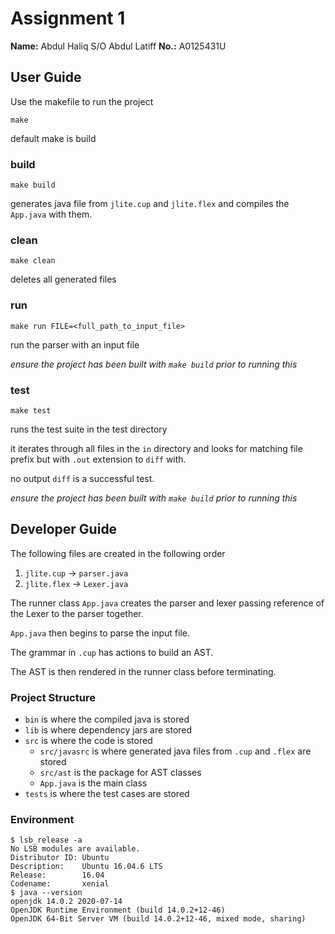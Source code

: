 # Assignment 1

**Name:** Abdul Haliq S/O Abdul Latiff
**No.:** A0125431U

## User Guide

Use the makefile to run the project

```
make
```
default make is build

### build
```
make build
```

generates java file from `jlite.cup` and `jlite.flex` and compiles the `App.java` with them.

### clean
```
make clean
```

deletes all generated files

### run
```
make run FILE=<full_path_to_input_file>
```

run the parser with an input file

*ensure the project has been built with `make build` prior to running this*

### test

```
make test
```

runs the test suite in the test directory

it iterates through all files in the `in` directory and looks for matching file prefix but with `.out` extension to `diff` with.

no output `diff` is a successful test.

*ensure the project has been built with `make build` prior to running this*

## Developer Guide

The following files are created in the following order
1. `jlite.cup` -> `parser.java`
1. `jlite.flex` -> `Lexer.java`

The runner class `App.java` creates the parser and lexer passing reference of the Lexer to the parser together.

`App.java` then begins to parse the input file.

The grammar in `.cup` has actions to build an AST.

The AST is then rendered in the runner class before terminating.

### Project Structure

* `bin` is where the compiled java is stored
* `lib` is where dependency jars are stored
* `src` is where the code is stored
  * `src/javasrc` is where generated java files from `.cup` and `.flex` are stored
  * `src/ast` is the package for AST classes
  * `App.java` is the main class
* `tests` is where the test cases are stored

### Environment

```
$ lsb_release -a
No LSB modules are available.
Distributor ID: Ubuntu
Description:    Ubuntu 16.04.6 LTS
Release:        16.04
Codename:       xenial
$ java --version
openjdk 14.0.2 2020-07-14
OpenJDK Runtime Environment (build 14.0.2+12-46)
OpenJDK 64-Bit Server VM (build 14.0.2+12-46, mixed mode, sharing)
```